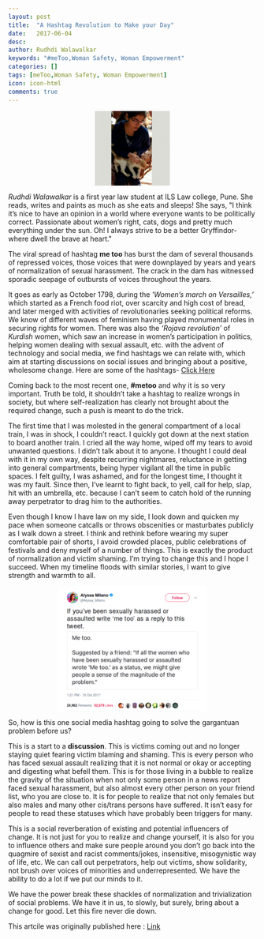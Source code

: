 ```yaml
---
layout: post
title:  "A Hashtag Revolution to Make your Day"
date:   2017-06-04
desc: 
author: Rudhdi Walawalkar
keywords: "#meToo,Woman Safety, Woman Empowerment"
categories: []
tags: [meToo,Woman Safety, Woman Empowerment]
icon: icon-html
comments: true
---
```


<div style="display: flex; justify-content: center;">
<img src="https://raw.githubusercontent.com/sabSAThai/sabSAThai.github.io/master/static/assets/img/blog/meToo/author.jpg" alt='Rudhdi'  width="30%" height="30%" align="middle">
</div>

_Rudhdi Walawalkar_ is a first year law student at ILS Law college, Pune. She reads, writes and paints as much as she eats and sleeps! She says, "I think it’s nice to have an opinion in a world where everyone wants to be politically correct. Passionate about women’s right, cats, dogs and pretty much everything under the sun. Oh! I always strive to be a better Gryffindor- where dwell the brave at heart."

The viral spread of hashtag **me too** has burst the dam of several thousands of repressed voices, those voices that were downplayed by years and years of normalization of sexual harassment. The crack in the dam has witnessed sporadic seepage of outbursts of voices throughout the years.

It goes as early as October 1798, during the _'Women’s march on Versailles,’_ which started as a French food riot, over scarcity and high cost of bread, and later merged with activities of revolutionaries seeking political reforms. We know of different waves of feminism having played monumental roles in securing rights for women. There was also the _‘Rojava revolution’_ of _Kurdish_ women, which saw an increase in women’s participation in politics, helping women dealing with sexual assault, etc.  with the advent of technology and social media, we find hashtags we can relate with, which aim at starting discussions on social issues and bringing about a positive, wholesome change. Here are some of the hashtags- [Click Here](http://www.huffingtonpost.in/entry/21-hashtags-that-changed-the-way-we-talk-about-feminism_us_56ec0978e4b084c6722000d1)

Coming back to the most recent one, **#metoo** and why it is so very important. Truth be told, it shouldn’t take a hashtag to realize wrongs in society, but where self-realization has clearly not brought about the required change, such a push is meant to do the trick.

The first time that I was molested in the general compartment of a local train, I was in shock, I couldn’t react. I quickly got down at the next station to board another train. I cried all the way home, wiped off my tears to avoid unwanted questions. I didn’t talk about it to anyone. I thought I could deal with it in my own way, despite recurring nightmares, reluctance in getting into general compartments, being hyper vigilant all the time in public spaces. I felt guilty, I was ashamed, and for the longest time, I thought it was my fault. Since then, I’ve learnt to fight back, to yell, call for help, slap, hit with an umbrella, etc. because I can’t seem to catch hold of the running away perpetrator to drag him to the authorities.

Even though I know I have law on my side, I look down and quicken my pace when someone catcalls or throws obscenities or masturbates publicly as I walk down a street. I think and rethink before wearing my super comfortable pair of shorts, I avoid crowded places, public celebrations of festivals and deny myself of a number of things. This is exactly the product of normalization and victim shaming.  I’m trying to change this and I hope I succeed. When my timeline floods with similar stories, I want to give strength and warmth to all.

<div style="display: flex; justify-content: center;">
<img src="https://raw.githubusercontent.com/sabSAThai/sabSAThai.github.io/master/static/assets/img/blog/meToo/alyssa_Milano_tweet.png" width="60%" height="60%" align="middle">
</div>

So, how is this one social media hashtag going to solve the gargantuan problem before us?

This is a start to a **discussion**. This is victims coming out and no longer staying quiet fearing victim blaming and shaming. This is every person who has faced sexual assault realizing that it is not normal or okay or accepting and digesting what befell them. This is for those living in a bubble to realize the gravity of the situation when not only some person in a news report faced sexual harassment, but also almost every other person on your friend list, who you are close to. It is for people to realize that not only females but also males and many other cis/trans persons have suffered.  It isn’t easy for people to read these statuses which have probably been triggers for many.

This is a social reverberation of existing and potential influencers of change. It is not just for you to realize and change yourself, it is also for you to influence others and make sure people around you don’t go back into the quagmire of sexist and racist comments/jokes, insensitive, misogynistic way of life, etc. We can call out perpetrators, help out victims, show solidarity, not brush over voices of minorities and underrepresented. We have the ability to do a lot if we put our minds to it.

We have the power break these shackles of normalization and trivialization of social problems. We have it in us, to slowly, but surely, bring about a change for good. Let this fire never die down.

This artcile was originally published here : [Link](http://safecity.in/a-hashtag-revolution-to-make-your-day/) 